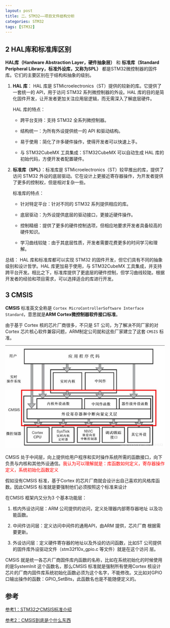 ```yaml
---
layout: post
title: 二、STM32——项目文件结构分析
categories: STM32
tags: [STM32]
---
```




## 2 HAL库和标准库区别

**HAL库（Hardware Abstraction Layer，硬件抽象层）** 和 **标准库（Standard Peripheral Library，标准外设库，又称为SPL）** 都是STM32微控制器的固件库。它们的主要区别在于结构和抽象的级别。

1. **HAL 库**： HAL 库是 STMicroelectronics（ST）提供的较新的库。它提供了一套统一的 API，用于访问 STM32 系列微控制器的外设。HAL 库的目的是简化固件开发，让开发者更加关注应用层逻辑，而无需深入了解底层硬件。

    HAL 库的特点：

   - 跨平台支持：支持 STM32 全系列微控制器。

   - 结构统一：为所有外设提供统一的 API 和驱动结构。

   - 易于使用：简化了许多硬件操作，使得开发者可以快速上手。

   - 与 STM32CubeMX 工具集成：STM32CubeMX 可以自动生成 HAL 库的初始代码，方便开发者配置硬件。

2. **标准库（SPL）**：标准库是 STMicroelectronics（ST）较早推出的库，提供了访问 STM32 外设的底层驱动。它在设计上更接近寄存器操作，为开发者提供了更多的控制权，但是相对复杂一些。

    标准库的特点：

    - 针对特定平台：针对不同的 STM32 系列提供相应的库。

    - 底层驱动：为外设提供底层的驱动接口，更接近硬件操作。

    - 控制精细：提供了更多的硬件控制选项，但相应地要求开发者具备较高的硬件知识。

    - 学习曲线较陡：由于其底层性质，开发者需要花费更多的时间学习和理解。


总结： HAL 库和标准库都可以实现 STM32 的固件开发，但它们具有不同的抽象级别和设计哲学。HAL 库更加易于使用，与 STM32CubeMX 工具集成，并支持跨平台开发。相比之下，标准库提供了更底层的硬件控制，但学习曲线较陡。根据开发者的经验和项目需求，可以选择适合的库进行开发。

## 3 CMSIS

**CMSIS** 标准英文全称是 `Cortex MicroControllerSoftware Interface Standard`，意思就是**ARM Cortex微控制器软件接口标准**。

由于基于 Cortex 核的芯片厂商很多，不只是 ST 公司，为了解决不同厂家的对 Cortex 芯片核心软件兼容问题，ARM制定公司就和这些厂家建立了这套 `CMSIS` 标准。

![alt text](/assets/ST/02_Project_Directory/image/image.png)

CMSIS 处于中间层，向上提供给用户程序和实时操作系统所需的函数接口，向下负责与内核和其他外设通信。<font color="red">我认为可以理解就是：库函数如何定义，寄存器操作定义，系统初始化函数定义</font>

假如没有CMSIS 标准，基于Cortex 的芯片厂商就会设计出自己喜欢的风格库函数。因此CMSIS 标准就是要强制他们必须按照这个标准来设计

在CMSIS 框架内又分为3 个基本功能层：

1. 核内外设访问层：ARM 公司提供的访问，定义处理器内部寄存器地址
以及功能函数。

1. 中间件访问层：定义访问中间件的通用API，由ARM 提供，芯片厂商
根据需要更新。

1. 外设访问层：定义硬件寄存器的地址以及外设的访问函数，比如ST
公司提供的固件库外设驱动文件（stm32f10x_gpio.c 等文件）就是在这个访问
层。

CMSIS 就是统一各芯片厂商固件库内函数的名称，比如在系统初始化的时候使用的是SystemInit 这个函数名，那么CMSIS 标准就是强制所有使用Cortex 核设计芯片的厂商内固件库系统初始化函数必须为这个名字，不能修改。又比如对GPIO 口输出操作的函数：GPIO_SetBits，此函数名也是不能随便定义的。

## 参考

[参考1：STM32之CMSIS标准介绍](https://blog.csdn.net/zxy131072/article/details/104766600/)

[参考2：CMSIS到底是个什么东西](https://blog.csdn.net/m0_54929728/article/details/128695058)
